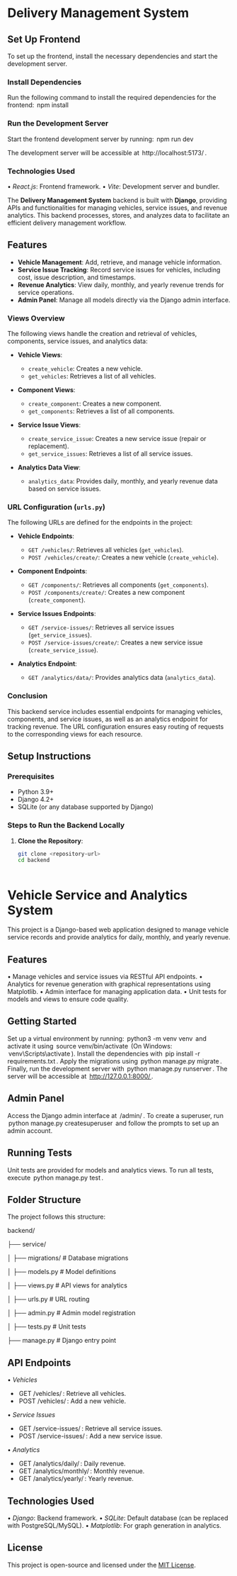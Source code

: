 # Delivery Management System

## Set Up Frontend

To set up the frontend, install the necessary dependencies and start the development server.

### Install Dependencies

Run the following command to install the required dependencies for the frontend:
⁠ npm install ⁠

### Run the Development Server

Start the frontend development server by running:
⁠ npm run dev ⁠

The development server will be accessible at ⁠ http://localhost:5173/ ⁠.

### Technologies Used

•⁠  ⁠*React.js*: Frontend framework.
•⁠  ⁠*Vite*: Development server and bundler.





The **Delivery Management System** backend is built with **Django**, providing APIs and functionalities for managing vehicles, service issues, and revenue analytics. This backend processes, stores, and analyzes data to facilitate an efficient delivery management workflow.

## Features

- **Vehicle Management**: Add, retrieve, and manage vehicle information.
- **Service Issue Tracking**: Record service issues for vehicles, including cost, issue description, and timestamps.
- **Revenue Analytics**: View daily, monthly, and yearly revenue trends for service operations.
- **Admin Panel**: Manage all models directly via the Django admin interface.


### Views Overview

The following views handle the creation and retrieval of vehicles, components, service issues, and analytics data:

- **Vehicle Views**:
  - `create_vehicle`: Creates a new vehicle.
  - `get_vehicles`: Retrieves a list of all vehicles.

- **Component Views**:
  - `create_component`: Creates a new component.
  - `get_components`: Retrieves a list of all components.

- **Service Issue Views**:
  - `create_service_issue`: Creates a new service issue (repair or replacement).
  - `get_service_issues`: Retrieves a list of all service issues.

- **Analytics Data View**:
  - `analytics_data`: Provides daily, monthly, and yearly revenue data based on service issues.

### URL Configuration (`urls.py`)

The following URLs are defined for the endpoints in the project:

- **Vehicle Endpoints**:
  - `GET /vehicles/`: Retrieves all vehicles (`get_vehicles`).
  - `POST /vehicles/create/`: Creates a new vehicle (`create_vehicle`).

- **Component Endpoints**:
  - `GET /components/`: Retrieves all components (`get_components`).
  - `POST /components/create/`: Creates a new component (`create_component`).

- **Service Issues Endpoints**:
  - `GET /service-issues/`: Retrieves all service issues (`get_service_issues`).
  - `POST /service-issues/create/`: Creates a new service issue (`create_service_issue`).

- **Analytics Endpoint**:
  - `GET /analytics/data/`: Provides analytics data (`analytics_data`).

### Conclusion

This backend service includes essential endpoints for managing vehicles, components, and service issues, as well as an analytics endpoint for tracking revenue. The URL configuration ensures easy routing of requests to the corresponding views for each resource.


## Setup Instructions

### Prerequisites
- Python 3.9+
- Django 4.2+
- SQLite (or any database supported by Django)

### Steps to Run the Backend Locally

1. **Clone the Repository**:
   ```bash
   git clone <repository-url>
   cd backend



# Vehicle Service and Analytics System

This project is a Django-based web application designed to manage vehicle service records and provide analytics for daily, monthly, and yearly revenue.

## Features
•⁠  ⁠Manage vehicles and service issues via RESTful API endpoints.
•⁠  ⁠Analytics for revenue generation with graphical representations using Matplotlib.
•⁠  ⁠Admin interface for managing application data.
•⁠  ⁠Unit tests for models and views to ensure code quality.

## Getting Started

Set up a virtual environment by running: ⁠ python3 -m venv venv ⁠ and activate it using ⁠ source venv/bin/activate ⁠ (On Windows: ⁠ venv\Scripts\activate ⁠). Install the dependencies with ⁠ pip install -r requirements.txt ⁠. Apply the migrations using ⁠ python manage.py migrate ⁠. Finally, run the development server with ⁠ python manage.py runserver ⁠. The server will be accessible at ⁠ http://127.0.0.1:8000/ ⁠.

## Admin Panel

Access the Django admin interface at ⁠ /admin/ ⁠. To create a superuser, run ⁠ python manage.py createsuperuser ⁠ and follow the prompts to set up an admin account.

## Running Tests

Unit tests are provided for models and analytics views. To run all tests, execute ⁠ python manage.py test ⁠.

## Folder Structure

The project follows this structure:

backend/

├── service/

│   ├── migrations/        # Database migrations

│   ├── models.py          # Model definitions

│   ├── views.py           # API views for analytics

│   ├── urls.py            # URL routing

│   ├── admin.py           # Admin model registration

│   ├── tests.py           # Unit tests

├── manage.py              # Django entry point



## API Endpoints

•⁠  ⁠*Vehicles*
  - ⁠ GET /vehicles/ ⁠: Retrieve all vehicles.
  - ⁠ POST /vehicles/ ⁠: Add a new vehicle.

•⁠  ⁠*Service Issues*
  - ⁠ GET /service-issues/ ⁠: Retrieve all service issues.
  - ⁠ POST /service-issues/ ⁠: Add a new service issue.

•⁠  ⁠*Analytics*
  - ⁠ GET /analytics/daily/ ⁠: Daily revenue.
  - ⁠ GET /analytics/monthly/ ⁠: Monthly revenue.
  - ⁠ GET /analytics/yearly/ ⁠: Yearly revenue.

## Technologies Used

•⁠  ⁠*Django*: Backend framework.
•⁠  ⁠*SQLite*: Default database (can be replaced with PostgreSQL/MySQL).
•⁠  ⁠*Matplotlib*: For graph generation in analytics.

## License

This project is open-source and licensed under the [MIT License](LICENSE).